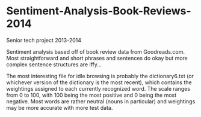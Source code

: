 # Sentiment-Analysis-Book-Reviews-2014
Senior tech project 2013-2014

Sentiment analysis based off of book review data from Goodreads.com.
Most straightforward and short phrases and sentences do okay but more complex sentence structures are iffy...

The most interesting file for idle browsing is probably the dictionary6.txt (or whichever version of the dictionary is the most recent), which contains the weightings assigned to each currently recognized word. The scale ranges from 0 to 100, with 100 being the most positive and 0 being the most negative. Most words are rather neutral (nouns in particular) and weightings may be more accurate with more test data.
